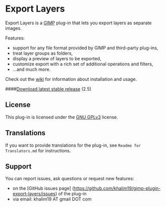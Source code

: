 Export Layers
=============

Export Layers is a [GIMP](https://www.gimp.org/) plug-in that lets you export
layers as separate images.

Features:
* support for any file format provided by GIMP and third-party plug-ins,
* treat layer groups as folders,
* display a preview of layers to be exported,
* customize export with a rich set of additional operations and filters,
* ...and much more.

Check out the [wiki](https://github.com/khalim19/gimp-plugin-export-layers/wiki)
for information about installation and usage.

####[Download latest stable release](https://github.com/khalim19/gimp-plugin-export-layers/releases/download/2.5/export-layers-2.5.zip) (2.5)


License
-------

This plug-in is licensed under the
[GNU GPLv3](http://www.gnu.org/licenses/gpl-3.0.html) license.


Translations
------------

If you want to provide translations for the plug-in, see
`Readme for Translators.md` for instructions.


Support
-------

You can report issues, ask questions or request new features:
* on the [GitHub issues page]
  (https://github.com/khalim19/gimp-plugin-export-layers/issues) of the plug-in
* via email: khalim19 AT gmail DOT com
